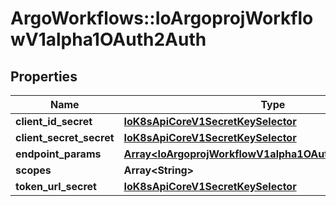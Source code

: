 # ArgoWorkflows::IoArgoprojWorkflowV1alpha1OAuth2Auth

## Properties
Name | Type | Description | Notes
------------ | ------------- | ------------- | -------------
**client_id_secret** | [**IoK8sApiCoreV1SecretKeySelector**](IoK8sApiCoreV1SecretKeySelector.md) |  | [optional] 
**client_secret_secret** | [**IoK8sApiCoreV1SecretKeySelector**](IoK8sApiCoreV1SecretKeySelector.md) |  | [optional] 
**endpoint_params** | [**Array&lt;IoArgoprojWorkflowV1alpha1OAuth2EndpointParam&gt;**](IoArgoprojWorkflowV1alpha1OAuth2EndpointParam.md) |  | [optional] 
**scopes** | **Array&lt;String&gt;** |  | [optional] 
**token_url_secret** | [**IoK8sApiCoreV1SecretKeySelector**](IoK8sApiCoreV1SecretKeySelector.md) |  | [optional] 


